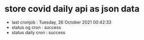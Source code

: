 # store covid daily api as json data

- last cronjob : Tuesday, 26 October 2021 00:42:33
- status og cron : success
- status daily cron : success
      
      